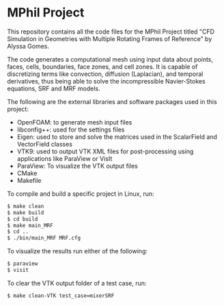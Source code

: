 # MPhil Project

This repository contains all the code files for the MPhil Project titled "CFD Simulation in Geometries with Multiple Rotating Frames of Reference" by Alyssa Gomes.

The code generates a computational mesh using input data about points, faces, cells, boundaries, face zones, and cell zones. It is capable of discretizing terms like convection, diffusion (Laplacian), and temporal derivatives, thus being able to solve the incompressible Navier-Stokes equations, SRF and MRF models. 

The following are the external libraries and software packages used in this project:
- OpenFOAM: to generate mesh input files
- libconfig++: used for the settings files
- Eigen: used to store and solve the matrices used in the ScalarField and VectorField classes
- VTK9: used to output VTK XML files for post-processing using applications like ParaView or VisIt
- ParaView: To visualize the VTK output files
- CMake
- Makefile


To compile and build a specific project in Linux, run:
```bash
$ make clean
$ make build
$ cd build
$ make main_MRF
$ cd .. 
$ ./bin/main_MRF MRF.cfg
```

To visualize the results run either of the following:
```bash
$ paraview
$ visit
```

To clear the VTK output folder of a test case, run:
```bash
$ make clean-VTK test_case=mixerSRF
```